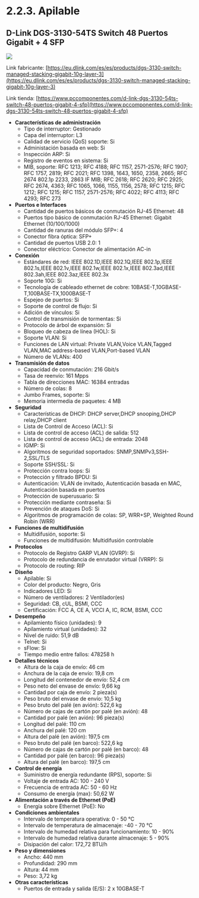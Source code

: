 # 2.2.3. Apilable

## **D-Link DGS-3130-54TS Switch 48 Puertos Gigabit + 4 SFP**

![](https://thumb.pccomponentes.com/w-530-530/articles/38/389576/1426-d-link-dgs-3130-54ts-switch-48-puertos-gigabit-4-sfp.jpg)

Link fabricante: [https://eu.dlink.com/es/es/products/dgs-3130-switch-managed-stacking-gigabit-10g-layer-3](https://eu.dlink.com/es/es/products/dgs-3130-switch-managed-stacking-gigabit-10g-layer-3)

Link tienda: [https://www.pccomponentes.com/d-link-dgs-3130-54ts-switch-48-puertos-gigabit-4-sfp](https://www.pccomponentes.com/d-link-dgs-3130-54ts-switch-48-puertos-gigabit-4-sfp)

* **Características de administración**
  * Tipo de interruptor: Gestionado
  * Capa del interruptor: L3
  * Calidad de servicio (QoS) soporte: Si
  * Administación basada en web: Si
  * Inspección ARP: Si
  * Registro de eventos en sistema: Si
  * MIB, soporte: RFC 1213; RFC 4188; RFC 1157, 2571-2576; RFC 1907; RFC 1757, 2819; RFC 2021; RFC 1398, 1643, 1650, 2358, 2665; RFC 2674 802.1p 2233, 2863 IF MIB; RFC 2618; RFC 2620; RFC 2925; RFC 2674, 4363; RFC 1065, 1066, 1155, 1156, 2578; RFC 1215; RFC 1212; RFC 1215; RFC 1157, 2571-2576; RFC 4022; RFC 4113; RFC 4293; RFC 273
* **Puertos e Interfaces**
  * Cantidad de puertos básicos de conmutación RJ-45 Ethernet: 48
  * Puertos tipo básico de conmutación RJ-45 Ethernet: Gigabit Ethernet (10/100/1000)
  * Cantidad de ranuras del módulo SFP+: 4
  * Conector fibra óptica: SFP+
  * Cantidad de puertos USB 2.0: 1
  * Conector eléctrico: Conector de alimentación AC-in
* **Conexión**
  * Estándares de red: IEEE 802.1D,IEEE 802.1Q,IEEE 802.1p,IEEE 802.1s,IEEE 802.1v,IEEE 802.1w,IEEE 802.1x,IEEE 802.3ad,IEEE 802.3ah,IEEE 802.3az,IEEE 802.3x
  * Soporte 10G: Si
  * Tecnología de cableado ethernet de cobre: 10BASE-T,10GBASE-T,100BASE-TX,1000BASE-T
  * Espejeo de puertos: Si
  * Soporte de control de flujo: Si
  * Adición de vínculos: Si
  * Control de transmisión de tormentas: Si
  * Protocolo de árbol de expansión: Si
  * Bloqueo de cabeza de línea (HOL): Si
  * Soporte VLAN: Si
  * Funciones de LAN virtual: Private VLAN,Voice VLAN,Tagged VLAN,MAC address-based VLAN,Port-based VLAN
  * Número de VLANs: 400
* **Transmisión de datos**
  * Capacidad de conmutación: 216 Gbit/s
  * Tasa de reenvío: 161 Mpps
  * Tabla de direcciones MAC: 16384 entradas
  * Número de colas: 8
  * Jumbo Frames, soporte: Si
  * Memoria intermedia de paquetes: 4 MB
* **Seguridad**
  * Características de DHCP: DHCP server,DHCP snooping,DHCP relay,DHCP client
  * Lista de Control de Acceso (ACL): Si
  * Lista de control de acceso (ACL) de salida: 512
  * Lista de control de acceso (ACL) de entrada: 2048
  * IGMP: Si
  * Algoritmos de seguridad soportados: SNMP,SNMPv3,SSH-2,SSL/TLS
  * Soporte SSH/SSL: Si
  * Protección contra loops: Si
  * Protección y filtrado BPDU: Si
  * Autenticación: VLAN de invitado, Autenticación basada en MAC, Autenticación basada en puertos
  * Protección de superusuario: Si
  * Protección mediante contraseña: Si
  * Prevención de ataques DoS: Si
  * Algoritmos de programación de colas: SP, WRR+SP, Weighted Round Robin (WRR)
* **Funciones de multidifusión**
  * Multidifusión, soporte: Si
  * Funciones de multidifusión: Multidifusión controlable
* **Protocolos**
  * Protocolo de Registro GARP VLAN (GVRP): Si
  * Protocolo de redundancia de enrutador virtual (VRRP): Si
  * Protocolo de routing: RIP
* **Diseño**
  * Apilable: Si
  * Color del producto: Negro, Gris
  * Indicadores LED: Si
  * Número de ventiladores: 2 Ventilador(es)
  * Seguridad: CB, cUL, BSMI, CCC
  * Certificación: FCC A, CE A, VCCI A, IC, RCM, BSMI, CCC
* **Desempeño**
  * Apilamiento físico (unidades): 9
  * Apilamiento virtual (unidades): 32
  * Nivel de ruido: 51,9 dB
  * Telnet: Si
  * sFlow: Si
  * Tiempo medio entre fallos: 478258 h
* **Detalles técnicos**
  * Altura de la caja de envío: 46 cm
  * Anchura de la caja de envío: 19,8 cm
  * Longitud del contenedor de envío: 52,4 cm
  * Peso neto del envase de envío: 9,66 kg
  * Cantidad por caja de envío: 2 pieza(s)
  * Peso bruto del envase de envío: 10,5 kg
  * Peso bruto del palé (en avión): 522,6 kg
  * Número de cajas de cartón por palé (en avión): 48
  * Cantidad por palé (en avión): 96 pieza(s)
  * Longitud del palé: 110 cm
  * Anchura del palé: 120 cm
  * Altura del palé (en avión): 197,5 cm
  * Peso bruto del palé (en barco): 522,6 kg
  * Número de cajas de cartón por palé (en barco): 48
  * Cantidad por palé (en barco): 96 pieza(s)
  * Altura del palé (en barco): 197,5 cm
* **Control de energía**
  * Suministro de energía redundante (RPS), soporte: Si
  * Voltaje de entrada AC: 100 - 240 V
  * Frecuencia de entrada AC: 50 - 60 Hz
  * Consumo de energía (max): 50,62 W
* **Alimentación a través de Ethernet (PoE)**
  * Energía sobre Ethernet (PoE): No
* **Condiciones ambientales**
  * Intervalo de temperatura operativa: 0 - 50 °C
  * Intervalo de temperatura de almacenaje: -40 - 70 °C
  * Intervalo de humedad relativa para funcionamiento: 10 - 90%
  * Intervalo de humedad relativa durante almacenaje: 5 - 90%
  * Disipación del calor: 172,72 BTU/h
* **Peso y dimensiones**
  * Ancho: 440 mm
  * Profundidad: 290 mm
  * Altura: 44 mm
  * Peso: 3,72 kg
* **Otras características**
  * Puertos de entrada y salida (E/S): 2 x 10GBASE-T
